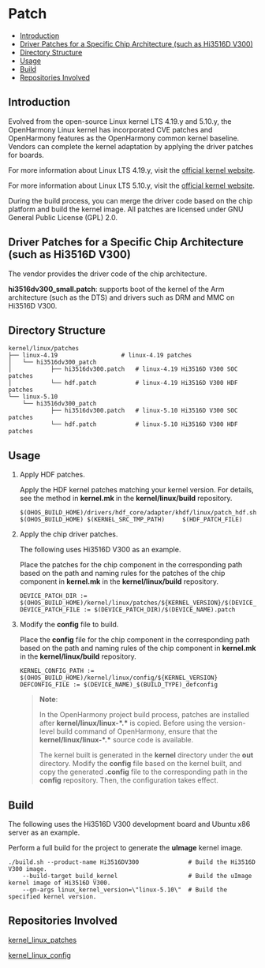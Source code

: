 # Patch<a name="EN-US_TOPIC_0000001078264110"></a>

-   [Introduction](#section11660541593)
-   [Driver Patches for a Specific Chip Architecture (such as Hi3516D V300)](#section1521510717399)
-   [Directory Structure](#section21571344112)
-   [Usage](#section1393789267)
-   [Build](#section19369206113115)
-   [Repositories Involved](#section27639463106)

## Introduction<a name="section11660541593"></a>

Evolved from the open-source Linux kernel LTS 4.19.y and 5.10.y, the OpenHarmony Linux kernel has incorporated CVE patches and OpenHarmony features as the OpenHarmony common kernel baseline. Vendors can complete the kernel adaptation by applying the driver patches for boards.

For more information about Linux LTS 4.19.y, visit the [official kernel website](https://git.kernel.org/pub/scm/linux/kernel/git/stable/linux.git/log/?h=linux-4.19.y).

For more information about Linux LTS 5.10.y, visit the [official kernel website](https://git.kernel.org/pub/scm/linux/kernel/git/stable/linux.git/log/?h=linux-5.10.y).

During the build process, you can merge the driver code based on the chip platform and build the kernel image. All patches are licensed under GNU General Public License (GPL) 2.0.

## Driver Patches for a Specific Chip Architecture (such as Hi3516D V300)<a name="section1521510717399"></a>

The vendor provides the driver code of the chip architecture.

**hi3516dv300_small.patch**: supports boot of the kernel of the Arm architecture (such as the DTS) and drivers such as DRM and MMC on Hi3516D V300.

## Directory Structure<a name="section21571344112"></a>

```
kernel/linux/patches
├── linux-4.19					# linux-4.19 patches
│   └── hi3516dv300_patch		
│   		├── hi3516dv300.patch	# linux-4.19 Hi3516D V300 SOC patches
│   		└── hdf.patch			# linux-4.19 Hi3516D V300 HDF patches
└── linux-5.10
    └── hi3516dv300_patch		
    		├── hi3516dv300.patch	# linux-5.10 Hi3516D V300 SOC patches
    		└── hdf.patch			# linux-5.10 Hi3516D V300 HDF patches
```

## Usage<a name="section1393789267"></a>

1. Apply HDF patches.

	Apply the HDF kernel patches matching your kernel version. For details, see the method in **kernel.mk** in the **kernel/linux/build** repository.
	
	```
	$(OHOS_BUILD_HOME)/drivers/hdf_core/adapter/khdf/linux/patch_hdf.sh $(OHOS_BUILD_HOME) $(KERNEL_SRC_TMP_PATH)     $(HDF_PATCH_FILE)
	```

2. Apply the chip driver patches.

	The following uses Hi3516D V300 as an example.
	
	Place the patches for the chip component in the corresponding path based on the path and naming rules for the patches of the chip component in **kernel.mk** in the **kernel/linux/build** repository.
	
	```
	DEVICE_PATCH_DIR := $(OHOS_BUILD_HOME)/kernel/linux/patches/${KERNEL_VERSION}/$(DEVICE_NAME)_patch
	DEVICE_PATCH_FILE := $(DEVICE_PATCH_DIR)/$(DEVICE_NAME).patch
	```

3. Modify the **config** file to build.

	Place the **config** file for the chip component in the corresponding path based on the path and naming rules of the chip component in **kernel.mk** in the **kernel/linux/build** repository.
	
	```
	KERNEL_CONFIG_PATH := $(OHOS_BUILD_HOME)/kernel/linux/config/${KERNEL_VERSION}
	DEFCONFIG_FILE := $(DEVICE_NAME)_$(BUILD_TYPE)_defconfig
	```
	
	> **Note**:
	>
	>In the OpenHarmony project build process, patches are installed after **kernel/linux/linux-\*\.\*** is copied. Before using the version-level build command of OpenHarmony, ensure that the **kernel/linux/linux-\*\.\*** source code is available.
	>
	>The kernel built is generated in the **kernel** directory under the **out** directory. Modify the **config** file based on the kernel built, and copy the generated **.config** file to the corresponding path in the **config** repository. Then, the configuration takes effect.
	

## Build<a name="section19369206113115"></a>

The following uses the Hi3516D V300 development board and Ubuntu x86 server as an example.

Perform a full build for the project to generate the **uImage** kernel image.

```
./build.sh --product-name Hi3516DV300              # Build the Hi3516D V300 image.
    --build-target build_kernel                    # Build the uImage kernel image of Hi3516D V300.
    --gn-args linux_kernel_version=\"linux-5.10\"  # Build the specified kernel version.
```

## Repositories Involved<a name="section27639463106"></a>

[<u>kernel\_linux\_patches</u>](https://gitee.com/openharmony/kernel_linux_patches)

[<u>kernel\_linux\_config</u>](https://gitee.com/openharmony/kernel_linux_config)
